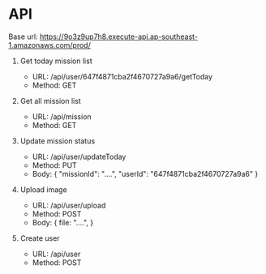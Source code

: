 # API

Base url: https://9o3z9up7h8.execute-api.ap-southeast-1.amazonaws.com/prod/

1. Get today mission list

   - URL: /api/user/647f4871cba2f4670727a9a6/getToday
   - Method: GET

2. Get all mission list

   - URL: /api/mission
   - Method: GET

3. Update mission status

   - URL: /api/user/updateToday
   - Method: PUT
   - Body: { "missionId": "....", "userId": "647f4871cba2f4670727a9a6" }

4. Upload image

   - URL: /api/user/upload
   - Method: POST
   - Body: {
     file: "....",
     }

5. Create user
   - URL: /api/user
   - Method: POST
